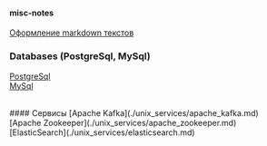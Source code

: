 #### misc-notes
[Оформление markdown текстов](./tools/markdown.txt)


### Databases (PostgreSql, MySql)
[PostgreSql](./databases/postgresql.md)</br>
[MySql](./databases/mysql.md)</br>

</br>
#### Cервисы
[Apache Kafka](./unix_services/apache_kafka.md) </br>
[Apache Zookeeper](./unix_services/apache_zookeeper.md)</br>
[ElasticSearch](./unix_services/elasticsearch.md)</br>
</br>

